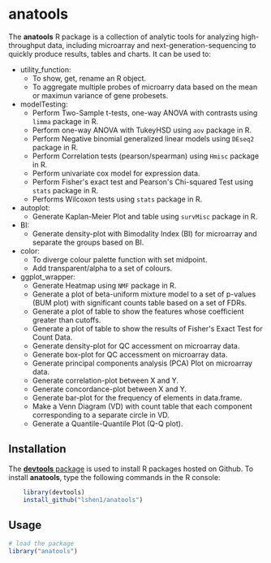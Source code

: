 # anatools

The **anatools** R package is a collection of analytic tools for analyzing high-throughput data,
including microarray and next-generation-sequencing to quickly produce results, tables and charts.
It can be used to:

+ utility_function:
  * To show, get, rename an R object.
  * To aggregate multiple probes of microarry data based on the mean or maximun variance of gene probesets.
+ modelTesting:
  * Perform Two-Sample t-tests, one-way ANOVA with contrasts using `limma` package in R.
  * Perform one-way ANOVA with TukeyHSD using `aov` package in R.
  * Perform Negative binomial generalized linear models using `DEseq2` package in R.
  * Perform Correlation tests (pearson/spearman) using `Hmisc` package in R.
  * Perform univariate cox model for expression data.
  * Perform Fisher's exact test and Pearson's Chi-squared Test using `stats` package in R.
  * Performs Wilcoxon tests using `stats` package in R.
+ autoplot:
  * Generate Kaplan-Meier Plot and table using `survMisc` package in R.
+ BI:
  * Generate density-plot with Bimodality Index (BI) for microarray and separate the groups based on BI.
+ color:
  * To diverge colour palette function with set midpoint.
  * Add transparent/alpha to a set of colours.
+ ggplot_wrapper:
  * Generate Heatmap using `NMF` package in R.
  * Generate a plot of beta-uniform mixture model to a set of p-values (BUM plot) with significant counts table based on a set of FDRs.
  * Generate a plot of table to show the features whose coefficient greater than cutoffs.
  * Generate a plot of table to show the results of Fisher's Exact Test for Count Data.
  * Generate density-plot for QC accessment on microarray data.
  * Generate box-plot for QC accessment on microarray data.
  * Generate principal components analysis (PCA) Plot on microarray data.
  * Generate correlation-plot between X and Y.
  * Generate concordance-plot between X and Y.
  * Generate bar-plot for the frequency of elements in data.frame.
  * Make a Venn Diagram (VD) with count table that each component corresponding to a separate circle in VD.
  * Generate a Quantile-Quantile Plot (Q-Q plot).

## Installation

The [**devtools** package](http://cran.r-project.org/web/packages/devtools/index.html) is used to install R packages hosted on Github. To install **anatools**, type the following commands in the R console:
```r
    library(devtools)
    install_github("lshen1/anatools")
```

## Usage

```r
# load the package
library("anatools")
```








